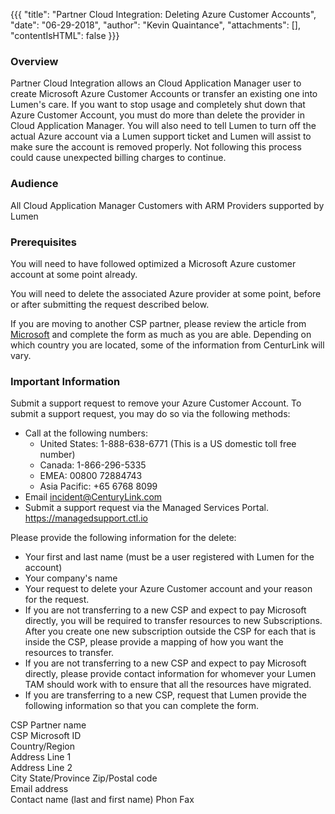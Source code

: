 {{{
  "title": "Partner Cloud Integration: Deleting Azure Customer Accounts",
  "date": "06-29-2018",
  "author": "Kevin Quaintance",
  "attachments": [],
  "contentIsHTML": false
}}}

### Overview

Partner Cloud Integration allows an Cloud Application Manager user to create Microsoft Azure Customer Accounts or transfer an existing one into Lumen's care. If you want to stop usage and completely shut down that Azure Customer Account, you must do more than delete the provider in Cloud Application Manager. You will also need to tell Lumen to turn off the actual Azure account via a Lumen support ticket and Lumen will assist to make sure the account is removed properly.  Not following this process could cause unexpected billing charges to continue.

### Audience

All Cloud Application Manager Customers with ARM Providers supported by Lumen

### Prerequisites

You will need to have followed optimized a Microsoft Azure customer account at some point already.

You will need to delete the associated Azure provider at some point, before or after submitting the request described below.

If you are moving to another CSP partner, please review the article from [Microsoft](https://docs.microsoft.com/en-us/azure/cloud-solution-provider/customer-management/switch-subscription-to-different-csp-partner) and complete the form as much as you are able. Depending on which country you are located, some of the information from CenturLink will vary.    


### Important Information

Submit a support request to remove your Azure Customer Account. To submit a support request, you may do so via the following methods:

* Call at the following numbers:
    * United States: 1-888-638-6771 (This is a US domestic toll free number)
    * Canada: 1-866-296-5335
    * EMEA: 00800 72884743
    * Asia Pacific: +65 6768 8099
* Email incident@CenturyLink.com
* Submit a support request via the Managed Services Portal. https://managedsupport.ctl.io

Please provide the following information for the delete:

* Your first and last name (must be a user registered with Lumen for the account)
* Your company's name
* Your request to delete your Azure Customer account and your reason for the request.
* If you are not transferring to a new CSP and expect to pay Microsoft directly, you will be required to transfer resources to new Subscriptions. After you create one new subscription outside the CSP for each that is inside the CSP, please provide a mapping of how you want the resources to transfer. 
* If you are not transferring to a new CSP and expect to pay Microsoft directly, please provide contact information for whomever your Lumen TAM should work with to ensure that all the resources have migrated.
* If you are transferring to a new CSP, request that Lumen provide the following information so that you can complete the form.

CSP Partner name     
CSP Microsoft ID      
Country/Region      
Address Line 1      
Address Line 2      
City
State/Province
Zip/Postal code      
Email address     
Contact name (last and first name)
Phon
Fax  

